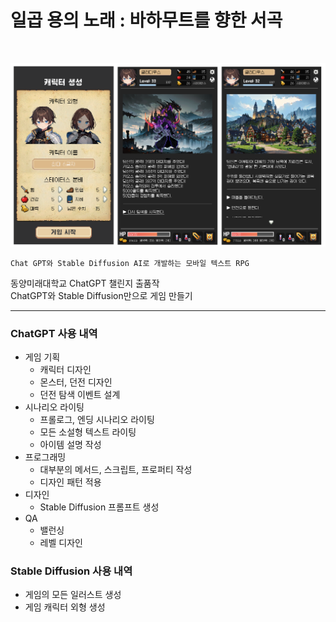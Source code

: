 # 일곱 용의 노래 : 바하무트를 향한 서곡
<br>

![ex_screenshot](./Img/Preview.png)

```
Chat GPT와 Stable Diffusion AI로 개발하는 모바일 텍스트 RPG
```

동양미래대학교 ChatGPT 챌린지 출품작 <br>
ChatGPT와 Stable Diffusion만으로 게임 만들기

<hr>

### ChatGPT 사용 내역
- 게임 기획
  - 캐릭터 디자인
  - 몬스터, 던전 디자인
  - 던전 탐색 이벤트 설계
- 시나리오 라이팅
  - 프롤로그, 엔딩 시나리오 라이팅
  - 모든 소설형 텍스트 라이팅
  - 아이템 설명 작성
- 프로그래밍
  - 대부분의 메서드, 스크립트, 프로퍼티 작성
  - 디자인 패턴 적용
- 디자인
  - Stable Diffusion 프롬프트 생성
- QA
  - 밸런싱
  - 레벨 디자인

### Stable Diffusion 사용 내역
- 게임의 모든 일러스트 생성
- 게임 캐릭터 외형 생성